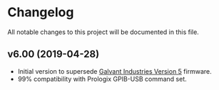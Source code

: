 # Changelog

All notable changes to this project will be documented in this file.

## v6.00 (2019-04-28)
- Initial version to supersede [Galvant Industries Version 5](https://github.com/Galvant/gpibusb-firmware) firmware.
- 99% compatibility with Prologix GPIB-USB command set.
